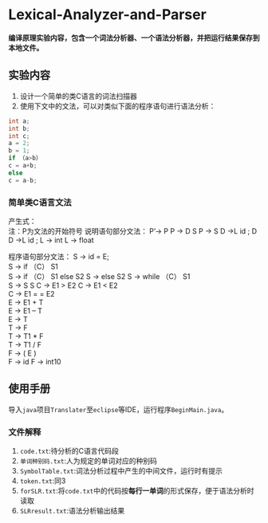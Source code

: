 # Lexical-Analyzer-and-Parser
**编译原理实验内容，包含一个词法分析器、一个语法分析器，并把运行结果保存到本地文件。**
## 实验内容
1. 设计一个简单的类C语言的词法扫描器
2. 使用下文中的文法，可以对类似下面的程序语句进行语法分析：
```C
int a;
int b;
int c;
a = 2;
b = 1;
if （a>b）
c = a+b;
else
c = a-b;
```
### 简单类C语言文法
产生式：               
注：P为文法的开始符号
说明语句部分文法：
        P’-> P
        P → D S
        P → S
        D →L id ; D
        D →L id ; 
        L → int
        L → float

程序语句部分文法：
        S → id = E;	     
        S → if （C）  S1   
        S → if （C）  S1   else   S2
        S →  else   S2
        S → while （C）  S1  
        S → S  S
        C → E1 > E2
        C → E1 < E2                  
        C → E1 = = E2                 
        E → E1 + T           
        E → E1 – T 	
        E → T 				
        T → F 				
        T → T1 * F 			
        T → T1 / F 			
        F → ( E )			  
	      F → id 
        F → int10
## 使用手册
导入`java`项目`Translater`至`eclipse`等IDE，运行程序`BeginMain.java`。
### 文件解释
1. `code.txt`:待分析的C语言代码段
2. `单词种别码.txt`:人为规定的单词对应的种别码
3. `SymbolTable.txt`:词法分析过程中产生的中间文件，运行时有提示
4. `token.txt`:同3
5. `forSLR.txt`:将`code.txt`中的代码按**每行一单词**的形式保存，便于语法分析时读取
6. `SLRresult.txt`:语法分析输出结果
